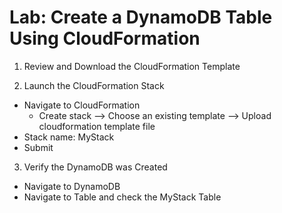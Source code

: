 # Lab: Create a DynamoDB Table Using CloudFormation

1. Review and Download the CloudFormation Template

2. Launch the CloudFormation Stack
- Navigate to CloudFormation
	- Create stack 	--> Choose an existing template --> Upload cloudformation template file
- Stack name: MyStack
- Submit

3. Verify the DynamoDB was Created
- Navigate to DynamoDB
- Navigate to Table and check the MyStack Table